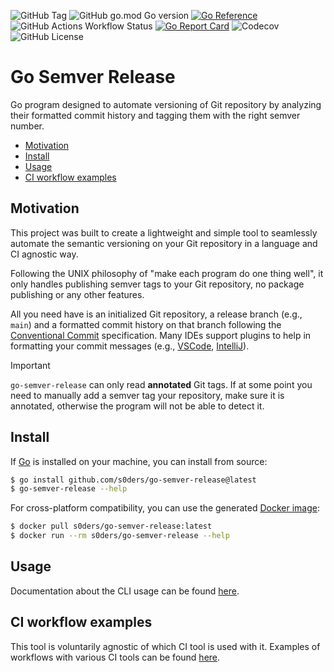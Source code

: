 ![GitHub Tag](https://img.shields.io/github/v/tag/s0ders/go-semver-release?label=Version&color=bb33ff) 
![GitHub go.mod Go version](https://img.shields.io/github/go-mod/go-version/s0ders/go-semver-release)
[![Go Reference](https://pkg.go.dev/badge/github.com/s0ders/go-semver-release.svg)](https://pkg.go.dev/github.com/s0ders/go-semver-release/v2)
![GitHub Actions Workflow Status](https://img.shields.io/github/actions/workflow/status/s0ders/go-semver-release/main.yaml?label=CI)
[![Go Report Card](https://goreportcard.com/badge/github.com/s0ders/go-semver-release/v2)](https://goreportcard.com/report/github.com/s0ders/go-semver-release/v2) 
![Codecov](https://img.shields.io/codecov/c/github/s0ders/go-semver-release?label=Coverage) 
![GitHub License](https://img.shields.io/github/license/s0ders/go-semver-release?label=License)

# Go Semver Release

Go program designed to automate versioning of Git repository by analyzing their formatted commit history and tagging 
them with the right semver number. 

<ul>
    <li><a href="#Motivation">Motivation</a></li>
    <li><a href="#Install">Install</a></li>
    <li><a href="#Usage">Usage</a></li>
    <li><a href="#ci-workflow-examples">CI workflow examples</a></li>
</ul>

## Motivation

This project was built to create a lightweight and simple tool to seamlessly automate the semantic versioning on your 
Git repository in a language and CI agnostic way.

Following the UNIX philosophy of "make each program do one thing well", it only handles publishing semver tags to your 
Git repository, no package publishing or any other features. 

All you need have is an initialized Git repository, a release branch (e.g., `main`) and a formatted commit history on 
that branch following the [Conventional Commit](https://www.conventionalcommits.org/en/v1.0.0/) specification. Many IDEs
support plugins to help in formatting your commit messages (e.g., [VSCode](https://marketplace.visualstudio.com/items?itemName=vivaxy.vscode-conventional-commits), [IntelliJ](https://plugins.jetbrains.com/plugin/13389-conventional-commit)).

> [!IMPORTANT]
> `go-semver-release` can only read **annotated** Git tags. If at some point you need to manually add a semver tag your
> repository, make sure it is annotated, otherwise the program will not be able to detect it.

## Install

If [Go](https://go.dev) is installed on your machine, you can install from source:

```bash
$ go install github.com/s0ders/go-semver-release@latest
$ go-semver-release --help
```

For cross-platform compatibility, you can use the generated [Docker image](https://hub.docker.com/r/soders/go-semver-release/tags):

```bash
$ docker pull s0ders/go-semver-release:latest
$ docker run --rm s0ders/go-semver-release --help
```

## Usage

Documentation about the CLI usage can be found [here](docs/usage.md).

## CI workflow examples

This tool is voluntarily agnostic of which CI tool is used with it. Examples of workflows with various CI tools can be found [here](docs/workflows.md).